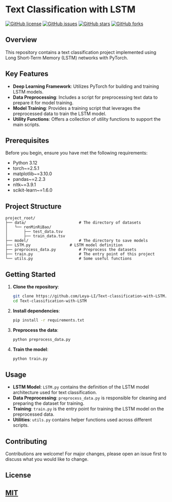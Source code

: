 # Text Classification with LSTM
[![GitHub license](https://img.shields.io/badge/license-MIT-blue.svg)](https://github.com/Leya-LI/Text-classification-with-LSTM/blob/main/LICENSE)
[![GitHub issues](https://img.shields.io/github/issues/Leya-LI/LLM-API-Explorer.svg)](https://github.com/Leya-LI/Text-classification-with-LSTM/issues)
[![GitHub stars](https://img.shields.io/github/stars/Leya-LI/LLM-API-Explorer.svg)](https://github.com/Leya-LI/Text-classification-with-LSTM/stargazers)
[![GitHub forks](https://img.shields.io/github/forks/Leya-LI/LLM-API-Explorer.svg)](https://github.com/Leya-LI/Text-classification-with-LSTM/network)

## Overview

This repository contains a text classification project implemented using Long Short-Term Memory (LSTM) networks with PyTorch. 

## Key Features

- **Deep Learning Framework**: Utilizes PyTorch for building and training LSTM models.
- **Data Preprocessing**: Includes a script for preprocessing text data to prepare it for model training.
- **Model Training**: Provides a training script that leverages the preprocessed data to train the LSTM model.
- **Utility Functions**: Offers a collection of utility functions to support the main scripts.

## Prerequisites

Before you begin, ensure you have met the following requirements:

- Python 3.12
- torch~=2.5.1
- matplotlib~=3.10.0
- pandas~=2.2.3
- nltk~=3.9.1
- scikit-learn~=1.6.0

## Project Structure

```
project_root/
├── data/						# The directory of datasets
│   └── renMinRiBao/
│       ├── test_data.tsv
│       ├── train_data.tsv
├── model/						# The directory to save models
├── LSTM.py					# LSTM model definition
├── preprocess_data.py			# Preprocess the datasets
├── train.py					# The entry point of this project
└── utils.py					# Some useful functions
```

## Getting Started

1. **Clone the repository**:
   ```bash
   git clone https://github.com/Leya-LI/Text-classification-with-LSTM.git
   cd Text-classification-with-LSTM
   ```

2. **Install dependencies**:
   ```bash
   pip install -r requirements.txt
   ```

3. **Preprocess the data**:
   ```bash
   python preprocess_data.py
   ```

4. **Train the model**:
   ```bash
   python train.py
   ```

## Usage

- **LSTM Model**: `LSTM.py` contains the definition of the LSTM model architecture used for text classification.
- **Data Preprocessing**: `preprocess_data.py` is responsible for cleaning and preparing the dataset for training.
- **Training**: `train.py` is the entry point for training the LSTM model on the preprocessed data.
- **Utilities**: `utils.py` contains helper functions used across different scripts.

## Contributing

Contributions are welcome! For major changes, please open an issue first to discuss what you would like to change.

## License

[MIT](https://choosealicense.com/licenses/mit/)
---

